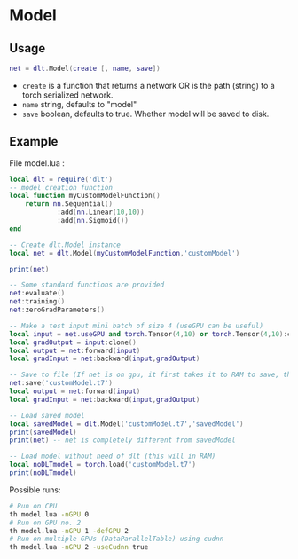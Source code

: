 # Model

## Usage
```lua
net = dlt.Model(create [, name, save])
```
* `create` is a function that returns a network OR is the path (string) to a torch serialized network.
* `name` string, defaults to "model"
* `save` boolean, defaults to true. Whether model will be saved to disk.

## Example

File model.lua :
```lua
local dlt = require('dlt')
-- model creation function
local function myCustomModelFunction() 
    return nn.Sequential()
            :add(nn.Linear(10,10))
            :add(nn.Sigmoid()) 
end

-- Create dlt.Model instance
local net = dlt.Model(myCustomModelFunction,'customModel')

print(net)

-- Some standard functions are provided
net:evaluate()
net:training()
net:zeroGradParameters()

-- Make a test input mini batch of size 4 (useGPU can be useful)
local input = net.useGPU and torch.Tensor(4,10) or torch.Tensor(4,10):cuda() -- 
local gradOutput = input:clone()
local output = net:forward(input)
local gradInput = net:backward(input,gradOutput)

-- Save to file (If net is on gpu, it first takes it to RAM to save, then brings back to GPU automatically)
net:save('customModel.t7')
local output = net:forward(input)
local gradInput = net:backward(input,gradOutput)

-- Load saved model
local savedModel = dlt.Model('customModel.t7','savedModel')
print(savedModel)
print(net) -- net is completely different from savedModel

-- Load model without need of dlt (this will in RAM)
local noDLTmodel = torch.load('customModel.t7')
print(noDLTmodel)

```

Possible runs:
```bash
# Run on CPU
th model.lua -nGPU 0 
# Run on GPU no. 2
th model.lua -nGPU 1 -defGPU 2  
# Run on multiple GPUs (DataParallelTable) using cudnn 
th model.lua -nGPU 2 -useCudnn true
```

